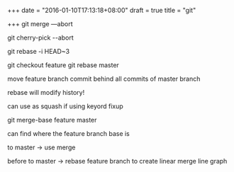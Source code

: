 +++
date = "2016-01-10T17:13:18+08:00"
draft = true
title = "git"

+++
git merge —abort

git cherry-pick --abort

git rebase -i HEAD~3

git checkout feature
git rebase master

move feature branch commit behind all commits of master branch

rebase will modify history!

can use as squash if using keyord fixup

git merge-base feature master

can find where the feature branch base is

to master -> use merge

before to master -> rebase feature branch to create linear merge line graph
